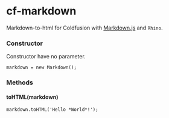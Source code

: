 cf-markdown
=======

Markdown-to-html for Coldfusion with [Markdown.js](https://github.com/evilstreak/markdown-js) and `Rhino`.

### Constructor

Constructor have no parameter.

```
markdown = new Markdown();
```


### Methods

#### toHTML(markdown)

```
markdown.toHTML('Hello *World*!');
```
